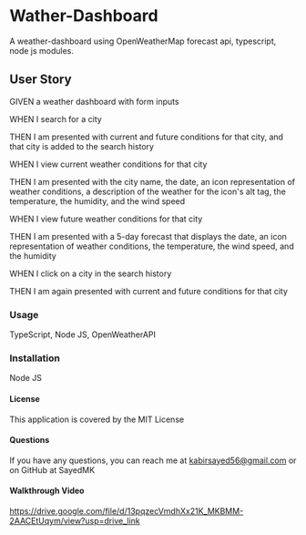 # Wather-Dashboard
A weather-dashboard using OpenWeatherMap forecast api, typescript, node js modules.

## User Story
GIVEN a weather dashboard with form inputs

WHEN I search for a city

THEN I am presented with current and future conditions for that city, and that city is added to the search history

WHEN I view current weather conditions for that city

THEN I am presented with the city name, the date, an icon representation of weather conditions, a description of the weather for the icon's alt tag, the temperature, the humidity, and the wind speed

WHEN I view future weather conditions for that city

THEN I am presented with a 5-day forecast that displays the date, an icon representation of weather conditions, the temperature, the wind speed, and the humidity

WHEN I click on a city in the search history

THEN I am again presented with current and future conditions for that city


### Usage 
TypeScript, Node JS, OpenWeatherAPI


### Installation 
Node JS


#### License 
This application is covered by the MIT License

#### Questions
If you have any questions, you can reach me at kabirsayed56@gmail.com or on GitHub at SayedMK


#### Walkthrough Video 
https://drive.google.com/file/d/13pqzecVmdhXx21K_MKBMM-2AACEtUqym/view?usp=drive_link

